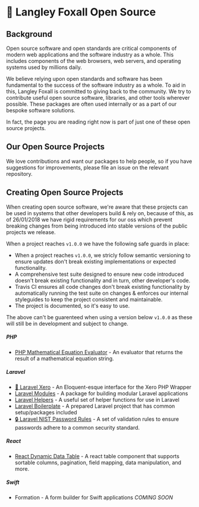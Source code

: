 # 📖 Langley Foxall Open Source
## Background

Open source software and open standards are critical components of modern web applications and the software industry as a whole. This includes components of the web browsers, web servers, and operating systems used by millions daily.

We believe relying upon open standards and software has been fundamental to the success of the software industry as a whole. To aid in this, Langley Foxall is committed to giving back to the community. We try to contribute useful open source software, libraries, and other tools wherever possible. These packages are often used internally or as a part of our bespoke software solutions.

In fact, the page you are reading right now is part of just one of these open source projects.

## Our Open Source Projects

We love contributions and want our packages to help people, so if you have suggestions for improvements, please file
an issue on the relevant repository.

## Creating Open Source Projects

When creating open source software, we're aware that these projects can be used in systems that other developers build & rely on, because of this, as of 26/01/2018 we have rigid requirements for our oss which prevent breaking changes from being introduced into stable versions of the public projects we release.

When a project reaches `v1.0.0` we have the following safe guards in place:

- When a project reaches `v1.0.0`, we stricly follow semantic versioning to ensure updates don't break existing implementations or expected functionality.
- A comprehensive test suite designed to ensure new code introduced doesn't break existing functionality and in turn, other developer's code.
- Travis CI ensures all code changes don't break existing functionality by automatically running the test suite on changes & enforces our internal styleguides to keep the project consistent and maintainable.
- The project is documented, so it's easy to use.

The above can't be guarenteed when using a version below `v1.0.0` as these will still be in development and subject to change.

##### PHP
* [PHP Mathematical Equation Evaluator](https://github.com/langleyfoxall/math_eval) - An evaluator that returns the 
result of a mathematical equation string.

##### Laravel
* [💸 Laravel Xero](https://github.com/langleyfoxall/xero-laravel) - An Eloquent-esque interface for the Xero PHP Wrapper
* [Laravel Modules](https://github.com/langleyfoxall/modules-laravel) - A package for building modular Laravel applications
* [Laravel Helpers](https://github.com/langleyfoxall/helpers-laravel) - A useful set of helper functions for use in Laravel
* [Laravel Boilerplate](https://github.com/langleyfoxall/laravel-boilerplate) - A prepared Laravel project that has 
common setup/packages included
* [🔒 Laravel NIST Password Rules](https://github.com/langleyfoxall/laravel-nist-password-rules) - A set of validation 
rules to ensure passwords adhere to a common security standard.

##### React
* [React Dynamic Data Table](https://github.com/langleyfoxall/react-dynamic-data-table) - A react table component that supports sortable columns, pagination, field mapping, data 
manipulation, and more.

##### Swift
* Formation - A form builder for Swift applications *COMING SOON*
